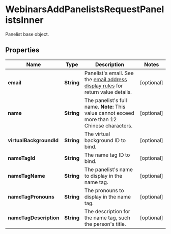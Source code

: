 

# WebinarsAddPanelistsRequestPanelistsInner

Panelist base object.

## Properties

| Name | Type | Description | Notes |
|------------ | ------------- | ------------- | -------------|
|**email** | **String** | Panelist&#39;s email. See the [email address display rules](https://developers.zoom.us/docs/api/rest/using-zoom-apis/#email-address-display-rules) for return value details. |  [optional] |
|**name** | **String** | The panelist&#39;s full name.  **Note:** This value cannot exceed more than 12 Chinese characters. |  [optional] |
|**virtualBackgroundId** | **String** | The virtual background ID to bind. |  [optional] |
|**nameTagId** | **String** | The name tag ID to bind. |  [optional] |
|**nameTagName** | **String** | The panelist&#39;s name to display in the name tag. |  [optional] |
|**nameTagPronouns** | **String** | The pronouns to display in the name tag. |  [optional] |
|**nameTagDescription** | **String** | The description for the name tag, such the person&#39;s title. |  [optional] |



